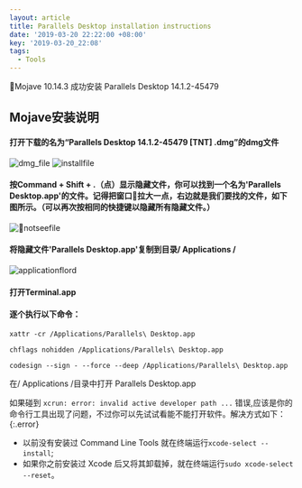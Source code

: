 ```yaml
---
layout: article
title: Parallels Desktop installation instructions
date: '2019-03-20 22:22:00 +08:00'
key: '2019-03-20_22:08'
tags:
  - Tools
---
```


Mojave 10.14.3 成功安装 Parallels Desktop 14.1.2-45479

<!--more-->

## Mojave安装说明
#### 打开下载的名为“Parallels Desktop 14.1.2-45479 [TNT] .dmg”的dmg文件

![dmg_file](/images/2019/03/dmg-file.png)
![installfile](/images/2019/03/installfile.png)

#### 按Command + Shift + .（点）显示隐藏文件，你可以找到一个名为'Parallels Desktop.app'的文件。记得把窗口拉大一点，右边就是我们要找的文件，如下图所示。（可以再次按相同的快捷键以隐藏所有隐藏文件。）

![notseefile](/images/2019/03/notseefile.png)

#### 将隐藏文件'Parallels Desktop.app'复制到目录/ Applications /

![applicationflord](/images/2019/03/applicationflord.png)

#### 打开Terminal.app
#### 逐个执行以下命令：
`xattr -cr /Applications/Parallels\ Desktop.app`

`chflags nohidden /Applications/Parallels\ Desktop.app`

`codesign --sign - --force --deep /Applications/Parallels\ Desktop.app`

 在/ Applications /目录中打开 Parallels Desktop.app

如果碰到 `xcrun: error: invalid active developer path ...` 错误,应该是你的命令行工具出现了问题，不过你可以先试试看能不能打开软件。解决方式如下：
{:.error}
- 以前没有安装过 Command Line Tools 就在终端运行`xcode-select --install`;
- 如果你之前安装过 Xcode 后又将其卸载掉，就在终端运行`sudo xcode-select --reset`。
